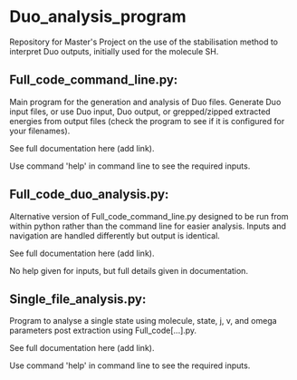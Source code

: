 # Duo_analysis_program
Repository for Master's Project on the use of the stabilisation method to interpret Duo outputs, initially used for the molecule SH.

## Full_code_command_line.py:
Main program for the generation and analysis of Duo files. Generate Duo input files, or use Duo input, Duo output, or grepped/zipped extracted energies from output files (check the program to see if it is configured for your filenames).

See full documentation here (add link).

Use command 'help' in command line to see the required inputs. 

## Full_code_duo_analysis.py:
Alternative version of Full_code_command_line.py designed to be run from within python rather than the command line for easier analysis. Inputs and navigation are handled differently but output is identical.

See full documentation here (add link).

No help given for inputs, but full details given in documentation.

## Single_file_analysis.py:
Program to analyse a single state using molecule, state, j, v, and omega parameters post extraction using Full_code[...].py. 

See full documentation here (add link).

Use command 'help' in command line to see the required inputs.

